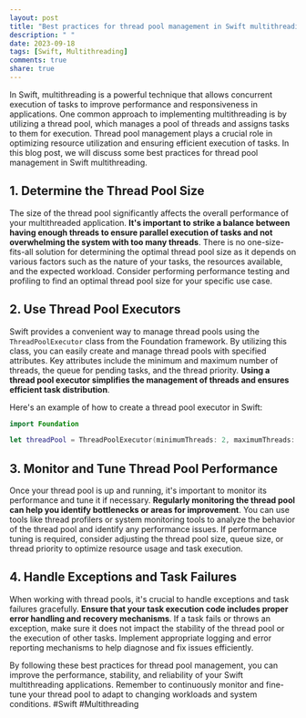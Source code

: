 ```yaml
---
layout: post
title: "Best practices for thread pool management in Swift multithreading"
description: " "
date: 2023-09-18
tags: [Swift, Multithreading]
comments: true
share: true
---
```


In Swift, multithreading is a powerful technique that allows concurrent execution of tasks to improve performance and responsiveness in applications. One common approach to implementing multithreading is by utilizing a thread pool, which manages a pool of threads and assigns tasks to them for execution. Thread pool management plays a crucial role in optimizing resource utilization and ensuring efficient execution of tasks. In this blog post, we will discuss some best practices for thread pool management in Swift multithreading.

## 1. Determine the Thread Pool Size

The size of the thread pool significantly affects the overall performance of your multithreaded application. **It's important to strike a balance between having enough threads to ensure parallel execution of tasks and not overwhelming the system with too many threads**. There is no one-size-fits-all solution for determining the optimal thread pool size as it depends on various factors such as the nature of your tasks, the resources available, and the expected workload. Consider performing performance testing and profiling to find an optimal thread pool size for your specific use case.

## 2. Use Thread Pool Executors

Swift provides a convenient way to manage thread pools using the `ThreadPoolExecutor` class from the Foundation framework. By utilizing this class, you can easily create and manage thread pools with specified attributes. Key attributes include the minimum and maximum number of threads, the queue for pending tasks, and the thread priority. **Using a thread pool executor simplifies the management of threads and ensures efficient task distribution**.

Here's an example of how to create a thread pool executor in Swift:

```swift
import Foundation

let threadPool = ThreadPoolExecutor(minimumThreads: 2, maximumThreads: 10)
```

## 3. Monitor and Tune Thread Pool Performance

Once your thread pool is up and running, it's important to monitor its performance and tune it if necessary. **Regularly monitoring the thread pool can help you identify bottlenecks or areas for improvement**. You can use tools like thread profilers or system monitoring tools to analyze the behavior of the thread pool and identify any performance issues. If performance tuning is required, consider adjusting the thread pool size, queue size, or thread priority to optimize resource usage and task execution.

## 4. Handle Exceptions and Task Failures

When working with thread pools, it's crucial to handle exceptions and task failures gracefully. **Ensure that your task execution code includes proper error handling and recovery mechanisms**. If a task fails or throws an exception, make sure it does not impact the stability of the thread pool or the execution of other tasks. Implement appropriate logging and error reporting mechanisms to help diagnose and fix issues efficiently.


By following these best practices for thread pool management, you can improve the performance, stability, and reliability of your Swift multithreading applications. Remember to continuously monitor and fine-tune your thread pool to adapt to changing workloads and system conditions. #Swift #Multithreading